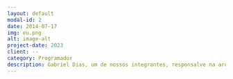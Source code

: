 ```yaml
---
layout: default
modal-id: 2
date: 2014-07-17
img: eu.png
alt: image-alt
project-date: 2023
client: --
category: Programador
description: Gabriel Dias, um de nossos integrantes, responsalve na area de montar o site e programa. Nam.
---
```

